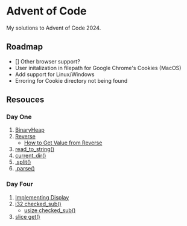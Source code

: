 # Advent of Code
My solutions to Advent of Code 2024.

## Roadmap
- [] Other browser support?
- User initalization in filepath for Google Chrome's Cookies (MacOS)
- Add support for Linux/Windows
- Erroring for Cookie directory not being found

## Resouces
### Day One
1. [BinaryHeap](https://doc.rust-lang.org/std/collections/binary_heap/struct.BinaryHeap.html)
2. [Reverse](https://doc.rust-lang.org/std/cmp/struct.Reverse.html)
    - [How to Get Value from Reverse](https://stackoverflow.com/questions/71121698/how-to-get-value-from-reverse)
3. [read_to_string()](https://doc.rust-lang.org/beta/std/fs/fn.read_to_string.html)
4. [current_dir()](https://doc.rust-lang.org/beta/std/env/fn.current_dir.html)
5. [.split()](https://doc.rust-lang.org/std/str/struct.Split.html)
6. [.parse()](https://doc.rust-lang.org/std/string/struct.String.html#method.parse)

### Day Four
1. [Implementing Display](https://doc.rust-lang.org/rust-by-example/hello/print/print_display/testcase_list.html)
1. [i32 checked_sub()](https://doc.rust-lang.org/std/primitive.i32.html#method.checked_sub)
    - [usize checked_sub()](https://doc.rust-lang.org/std/primitive.usize.html#method.checked_sub)
1. [slice get()](https://doc.rust-lang.org/std/primitive.slice.html#method.get)



